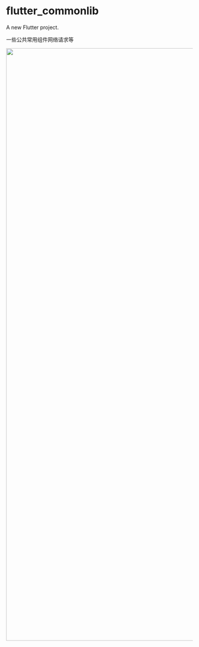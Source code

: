 # flutter_commonlib

A new Flutter project.

一些公共常用组件网络请求等

<img width="720" height="1600" src="https://github.com/xuehao0217/flutter_commonlib/blob/master/screenshot/20250220-111122.gif"/>

